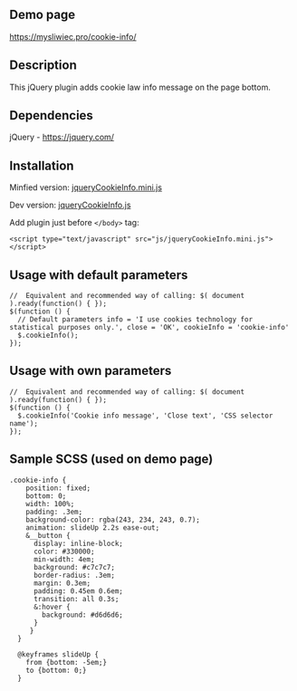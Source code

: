 ## Demo page
https://mysliwiec.pro/cookie-info/

## Description
This jQuery plugin adds cookie law info message on the page bottom.

## Dependencies
jQuery - https://jquery.com/

## Installation
Minfied version: [jqueryCookieInfo.mini.js](https://github.com/tomekmy/cookie-info-jquery-plugin/blob/master/dist/js/jqueryCookieInfo.mini.js)

Dev version: [jqueryCookieInfo.js](https://github.com/tomekmy/cookie-info-jquery-plugin/blob/master/src/js/jqueryCookieInfo.js)

Add plugin just before `</body>` tag:

`<script type="text/javascript" src="js/jqueryCookieInfo.mini.js"></script>`

## Usage with default parameters
```
//  Equivalent and recommended way of calling: $( document ).ready(function() { });
$(function () {
  // Default parameters info = 'I use cookies technology for statistical purposes only.', close = 'OK', cookieInfo = 'cookie-info'
  $.cookieInfo();
});
```

## Usage with own parameters
```
//  Equivalent and recommended way of calling: $( document ).ready(function() { });
$(function () {
  $.cookieInfo('Cookie info message', 'Close text', 'CSS selector name');
});
```

## Sample SCSS (used on demo page)
```
.cookie-info {
    position: fixed;
    bottom: 0;
    width: 100%;
    padding: .3em;
    background-color: rgba(243, 234, 243, 0.7);
    animation: slideUp 2.2s ease-out;
    &__button {
      display: inline-block;
      color: #330000;
      min-width: 4em;
      background: #c7c7c7;
      border-radius: .3em;
      margin: 0.3em;
      padding: 0.45em 0.6em;
      transition: all 0.3s;
      &:hover {
        background: #d6d6d6;
      }
     }
  }

  @keyframes slideUp {
    from {bottom: -5em;} 
    to {bottom: 0;} 
  }
  ```
